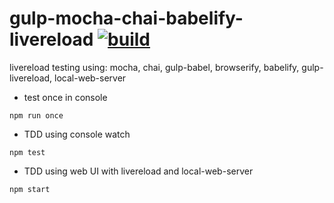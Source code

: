gulp-mocha-chai-babelify-livereload [![build](https://api.travis-ci.org/daggerok/gulp-mocha-chai-babelify-livereload.svg?branch=master)](https://travis-ci.org/daggerok/gulp-mocha-chai-babelify-livereload)
===================================

livereload testing using: mocha, chai, gulp-babel, browserify, babelify, gulp-livereload, local-web-server

- test once in console

```shell
npm run once
```

- TDD using console watch

```shell
npm test
```

- TDD using web UI with livereload and local-web-server

```shell
npm start
```
